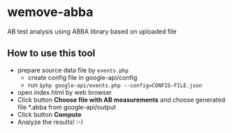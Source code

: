 # wemove-abba
AB test analysis using ABBA library based on uploaded file

## How to use this tool

* prepare source data file by `events.php`
    * create config file in google-api/config
    * run `$php google-api/events.php --config=CONFIG-FILE.json`
* open index.html by web browser
* Click button **Choose file with AB measurements** and choose generated file *.abba from google-api/output
* Click button **Compute**
* Analyze the results! :-)

